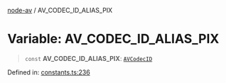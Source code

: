 [node-av](../globals.md) / AV\_CODEC\_ID\_ALIAS\_PIX

# Variable: AV\_CODEC\_ID\_ALIAS\_PIX

> `const` **AV\_CODEC\_ID\_ALIAS\_PIX**: [`AVCodecID`](../type-aliases/AVCodecID.md)

Defined in: [constants.ts:236](https://github.com/seydx/av/blob/f8631fc881b394300b1479f511d55cf1c370a87f/src/constants/constants.ts#L236)
